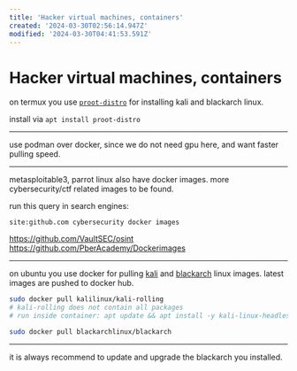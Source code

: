 ```yaml
---
title: 'Hacker virtual machines, containers'
created: '2024-03-30T02:56:14.947Z'
modified: '2024-03-30T04:41:53.591Z'
---
```


# Hacker virtual machines, containers

on termux you use [`proot-distro`](https://github.com/termux/proot-distro) for installing kali and blackarch linux.

install via  `apt install proot-distro`

---

use podman over docker, since we do not need gpu here, and want faster pulling speed.

---

metasploitable3, parrot linux also have docker images. more cybersecurity/ctf related images to be found.

run this query in search engines:
```
site:github.com cybersecurity docker images
```

https://github.com/VaultSEC/osint
https://github.com/PberAcademy/Dockerimages

---

on ubuntu you use docker for pulling [kali](https://www.kali.org/docs/containers/official-kalilinux-docker-images/) and [blackarch](https://github.com/BlackArch/blackarch-docker) linux images. latest images are pushed to docker hub.

```bash
sudo docker pull kalilinux/kali-rolling 
# kali-rolling does not contain all packages
# run inside container: apt update && apt install -y kali-linux-headless

sudo docker pull blackarchlinux/blackarch
```

---

it is always recommend to update and upgrade the blackarch you installed.
